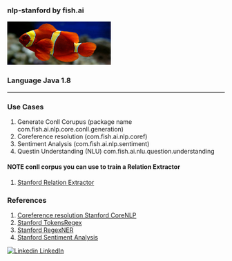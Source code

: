 ### nlp-stanford by fish.ai

<img src="imgs/fish.jpg"  width="240" height="100" alt="Why fish.ai because fish is beautiful, as is AI">

### Language Java 1.8

----------------------

### Use Cases

1. Generate Conll Corupus (package name com.fish.ai.nlp.core.conll.generation)
2. Coreference resolution (com.fish.ai.nlp.coref)
3. Sentiment Analysis (com.fish.ai.nlp.sentiment)
4. Questin Understanding (NLU) com.fish.ai.nlu.question.understanding

#### NOTE conll corpus you can use to train a Relation Extractor
1. [Stanford Relation Extractor](https://nlp.stanford.edu/software/relationExtractor.html)

### References
1. [Coreference resolution Stanford CoreNLP](https://nlp.stanford.edu/projects/coref.shtml)
2. [Stanford TokensRegex](https://nlp.stanford.edu/software/tokensregex.html)
3. [Stanford RegexNER](https://nlp.stanford.edu/software/regexner.html)
4. [Stanford Sentiment Analysis](https://nlp.stanford.edu/sentiment/)



[![Linkedin](https://i.stack.imgur.com/gVE0j.png) LinkedIn](https://www.linkedin.com/in/iitrsamrat/)
